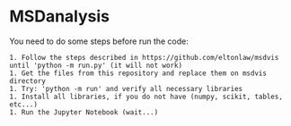 # MSDanalysis

You need to do some steps before run the code:

    1. Follow the steps described in https://github.com/eltonlaw/msdvis until 'python -m run.py' (it will not work)
    1. Get the files from this repository and replace them on msdvis directory
    1. Try: 'python -m run' and verify all necessary libraries
    1. Install all libraries, if you do not have (numpy, scikit, tables, etc...) 
    1. Run the Jupyter Notebook (wait...)


